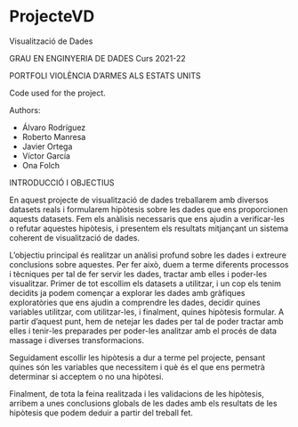 # ProjecteVD

Visualització de Dades

GRAU EN ENGINYERIA DE DADES
Curs 2021-22

PORTFOLI
VIOLÈNCIA D’ARMES ALS ESTATS UNITS

Code used for the project.

Authors: 
- Álvaro Rodríguez
- Roberto Manresa
- Javier Ortega
- Víctor García
- Ona Folch



INTRODUCCIÓ I OBJECTIUS

En aquest projecte de visualització de dades treballarem amb diversos datasets reals i formularem hipòtesis sobre les dades que ens proporcionen aquests datasets. Fem els anàlisis necessaris que ens ajudin a verificar-les o refutar aquestes hipòtesis, i presentem els resultats mitjançant un sistema coherent de visualització de dades.  

L’objectiu principal és realitzar un anàlisi profund sobre les dades i extreure conclusions sobre aquestes. Per fer això, duem a terme diferents processos i tècniques per tal de fer servir les dades, tractar amb elles i poder-les visualitzar. Primer de tot escollim els datasets a utilitzar, i un cop els tenim decidits ja podem començar a explorar les dades amb gràfiques exploratòries que ens ajudin a comprendre les dades, decidir quines variables utilitzar, com utilitzar-les, i finalment, quines hipòtesis formular. A partir d’aquest punt, hem de netejar les dades per tal de poder tractar amb elles i tenir-les preparades per poder-les analitzar amb el procés de data massage i diverses transformacions. 

Seguidament escollir les hipòtesis a dur a terme pel projecte, pensant quines són les variables que necessitem i què és el que ens permetrà determinar si acceptem o no una hipòtesi. 

Finalment, de tota la feina realitzada i les validacions de les hipòtesis, arribem a unes conclusions globals de les dades amb els resultats de les hipòtesis que podem deduir a partir del treball fet.  
